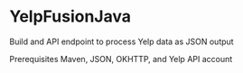 # YelpFusionJava
Build and API endpoint to process Yelp data as JSON output

Prerequisites Maven, JSON, OKHTTP, and Yelp API account
